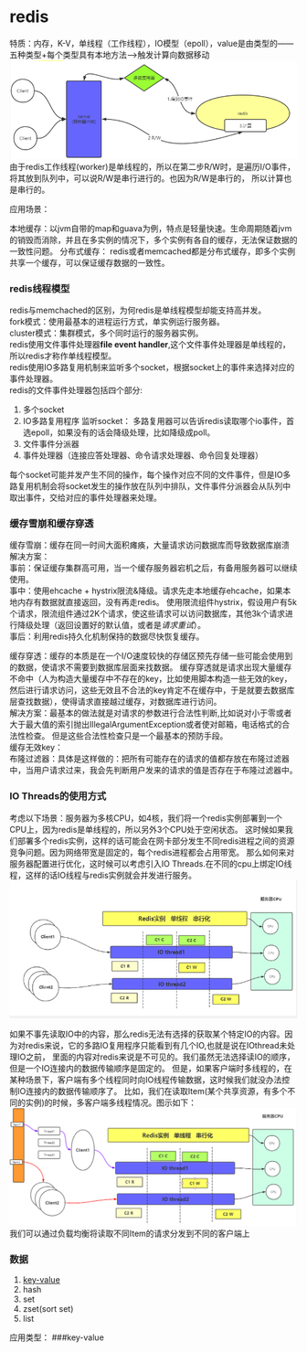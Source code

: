 # redis
特质：内存，K-V，单线程（工作线程），IO模型（epoll），value是由类型的——五种类型+每个类型具有本地方法—>触发计算向数据移动  
![redis工作模型](../picture/redis-工作模型.PNG)
由于redis工作线程(worker)是单线程的，所以在第二步R/W时，是遍历I/O事件，将其放到队列中，可以说R/W是串行进行的。也因为R/W是串行的，
所以计算也是串行的。

应用场景：


本地缓存：以jvm自带的map和guava为例，特点是轻量快速。生命周期随着jvm的销毁而消除，并且在多实例的情况下，多个实例有各自的缓存，无法保证数据的一致性问题。
分布式缓存： redis或者memcached都是分布式缓存，即多个实例共享一个缓存，可以保证缓存数据的一致性。
 
### redis线程模型
redis与memchached的区别，为何redis是单线程模型却能支持高并发。  
fork模式：使用最基本的进程运行方式，单实例运行服务器。  
cluster模式：集群模式，多个同时运行的服务器实例。  
redis使用文件事件处理器**file event handler**,这个文件事件处理器是单线程的，所以redis才称作单线程模型。  
redis使用IO多路复用机制来监听多个socket，根据socket上的事件来选择对应的事件处理器。  
redis的文件事件处理器包括四个部分:   
1. 多个socket
2. IO多路复用程序 监听socket： 多路复用器可以告诉redis读取哪个io事件，首选epoll，如果没有的话会降级处理，比如降级成poll。
3. 文件事件分派器 
4. 事件处理器（连接应答处理器、命令请求处理器、命令回复处理器）

每个socket可能并发产生不同的操作，每个操作对应不同的文件事件，但是IO多路复用机制会将socket发生的操作放在队列中排队，文件事件分派器会从队列中取出事件，交给对应的事件处理器来处理。  

### 缓存雪崩和缓存穿透
缓存雪崩：缓存在同一时间大面积瘫痪，大量请求访问数据库而导致数据库崩溃  
解决方案：  
   事前：保证缓存集群高可用，当一个缓存服务器宕机之后，有备用服务器可以继续使用。  
   事中：使用ehcache + hystrix限流&降级。请求先走本地缓存ehcache，如果本地内存有数据就直接返回，没有再走redis。
         使用限流组件hystrix，假设用户有5k个请求，限流组件通过2K个请求，使这些请求可以访问数据库，其他3k个请求进行降级处理（返回设置好的默认值，或者是*请求重试*）。   
   事后：利用redis持久化机制保持的数据尽快恢复缓存。
   
缓存穿透：缓存的本质是在一个I/O速度较快的存储区预先存储一些可能会使用到的数据，使请求不需要到数据库层面来找数据。
    缓存穿透就是请求出现大量缓存不命中（人为构造大量缓存中不存在的key，比如使用脚本构造一些无效的key，然后进行请求访问，这些无效且不合法的key肯定不在缓存中，于是就要去数据库层查找数据），使得请求直接越过缓存，对数据库进行访问。  
解决方案：最基本的做法就是对请求的参数进行合法性判断,比如说对小于零或者大于最大值的索引抛出IllegalArgumentException或者使对邮箱，电话格式的合法性检查。
但是这些合法性检查只是一个最基本的预防手段。  
    缓存无效key：  
    布隆过滤器：具体是这样做的：把所有可能存在的请求的值都存放在布隆过滤器中，当用户请求过来，我会先判断用户发来的请求的值是否存在于布隆过滤器中。



### IO Threads的使用方式
考虑以下场景：服务器为多核CPU，如4核，我们将一个redis实例部署到一个CPU上，因为redis是单线程的，所以另外3个CPU处于空闲状态。
这时候如果我们部署多个redis实例，这样的话可能会在网卡部分发生不同redis进程之间的资源竞争问题。因为网络带宽是固定的，每个redis进程都会占用带宽。
那么如何来对服务器配置进行优化，这时候可以考虑引入IO Threads.在不同的cpu上绑定IO线程，这样的话IO线程与redis实例就会并发进行服务。
![Redis+IOThreads](../picture/Redis+IOThread.PNG)    

如果不事先读取IO中的内容，那么redis无法有选择的获取某个特定IO的内容。因为对redis来说，它的多路IO复用程序只能看到有几个IO,也就是说在IOthread未处理IO之前，
里面的内容对redis来说是不可见的。我们虽然无法选择读IO的顺序，但是一个IO连接内的数据传输顺序是固定的。
但是，如果客户端时多线程的，在某种场景下，客户端有多个线程同时向IO线程传输数据，这时候我们就没办法控制IO连接内的数据传输顺序了。
比如，我们在读取Item(某个共享资源，有多个不同的实例)的时候，多客户端多线程情况。图示如下：  
![多客户端多线程](../picture/Redis+IOThread1.PNG)  
我们可以通过负载均衡将读取不同Item的请求分发到不同的客户端上

### 数据
1. [key-value](#key-value)
2. hash
3. set
4. zset(sort set)
5. list

应用类型：
###key-value
 
  
